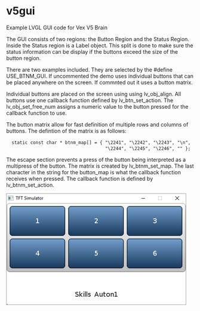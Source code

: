 # v5gui
Example LVGL GUI code for Vex V5 Brain

The GUI consists of two regions: the Button Region and the Status Region. Inside the Status region is a Label object. This split is done to make sure the status information can be display if the buttons exceed the size of the button region.

There are two examples included. They are selected by the #define USE_BTNM_GUI. If uncommented the demo uses individual buttons that can be placed anywhere on the screen. If commnted out it uses a button matrix.

Individual buttons are placed on the screen using using lv_obj_align. All buttons use one callback function defined by lv_btn_set_action. The lv_obj_set_free_num assigns a numeric value to the button pressed for the callback function to use.

The button matrix allow for fast definition of multiple rows and columns of buttons. The defintion of the matrix is as follows:
 
```// Create a button descriptor string array w/ no repeat "\224"
  static const char * btnm_map[] = { "\2241", "\2242", "\2243", "\n",
                                     "\2244", "\2245", "\2246", "" };
```
 
The escape section prevents a press of the button being interpreted as a multipress of the button. The matrix is created by lv_btnm_set_map. The last character in the string for the button_map is what the callback function receives when pressed. The callback function is defined by lv_btnm_set_action.


![The Button Matrix looks like this when run in the LVGL PC Simulator.](https://raw.githubusercontent.com/timeconfusing/Images/master/LVGL-btnm.PNG)
